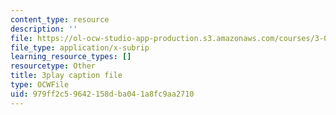 ```yaml
---
content_type: resource
description: ''
file: https://ol-ocw-studio-app-production.s3.amazonaws.com/courses/3-091sc-introduction-to-solid-state-chemistry-fall-2010/979ff2c59642158dba041a8fc9aa2710_StY_01uUFSY.srt
file_type: application/x-subrip
learning_resource_types: []
resourcetype: Other
title: 3play caption file
type: OCWFile
uid: 979ff2c5-9642-158d-ba04-1a8fc9aa2710
---
```

